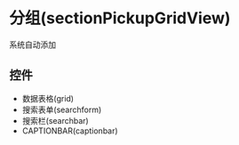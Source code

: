 # 分组(sectionPickupGridView)  <!-- {docsify-ignore-all} -->

系统自动添加




## 控件
  * 数据表格(grid)
  * 搜索表单(searchform)
  * 搜索栏(searchbar)
  * CAPTIONBAR(captionbar)


<script>
 const { createApp } = Vue
  createApp({
    data() {
      return {
        message: '!'
      }
    }
  }).use(ElementPlus).mount('#app')
</script>